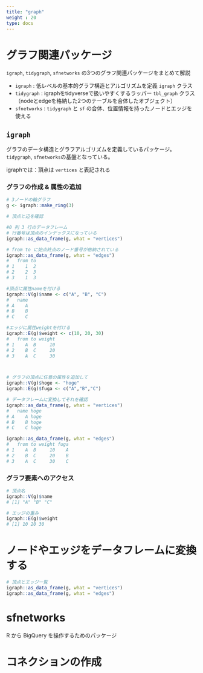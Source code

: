 ```yaml
---
title: "graph"
weight : 20
type: docs
---
```



# グラフ関連パッケージ

`igraph`, `tidygraph`, `sfnetworks` の3つのグラフ関連パッケージをまとめて解説

- `igraph` : 低レベルの基本的グラフ構造とアルゴリズムを定義 `igraph` クラス
- `tidygraph` : igraphをtidyverseで扱いやすくするラッパー `tbl_graph` クラス（nodeとedgeを格納した2つのテーブルを合体したオブジェクト）
- `sfnetworks` : `tidygraph` と `sf` の合体、位置情報を持ったノードとエッジを使える


## `igraph`

グラフのデータ構造とグラフアルゴリズムを定義しているパッケージ。`tidygraph`, `sfnetworks`の基盤となっている。

igraphでは：頂点は `vertices` と表記される

### グラフの作成 & 属性の追加

```r
# 3ノードの輪グラフ
g <- igraph::make_ring(3)

# 頂点と辺を確認

#0 列 3 行のデータフレーム
# 行番号は頂点のインデックスになっている
igraph::as_data_frame(g, what = "vertices")

# from to に始点終点のノード番号が格納されている
igraph::as_data_frame(g, what = "edges")
#   from to
# 1    1  2
# 2    2  3
# 3    1  3

#頂点に属性nameを付ける
igraph::V(g)$name <- c("A", "B", "C")
#   name
# A    A
# B    B
# C    C

#エッジに属性weightを付ける
igraph::E(g)$weight <- c(10, 20, 30)
#   from to weight
# 1    A  B     10
# 2    B  C     20
# 3    A  C     30



# グラフの頂点に任意の属性を追加して
igraph::V(g)$hoge <- "hoge"
igraph::E(g)$fuga <- c("A","B","C")

# データフレームに変換してそれを確認
igraph::as_data_frame(g, what = "vertices")
#   name hoge
# A    A hoge
# B    B hoge
# C    C hoge

igraph::as_data_frame(g, what = "edges")
#   from to weight fuga
# 1    A  B     10    A
# 2    B  C     20    B
# 3    A  C     30    C

```



### グラフ要素へのアクセス

```r
# 頂点名
igraph::V(g)$name
# [1] "A" "B" "C"

# エッジの重み
igraph::E(g)$weight
# [1] 10 20 30
```
# ノードやエッジをデータフレームに変換する

```r
# 頂点とエッジ一覧
igraph::as_data_frame(g, what = "vertices")
igraph::as_data_frame(g, what = "edges")
```

# 



# sfnetworks

R から BigQuery を操作するためのパッケージ

# コネクションの作成

